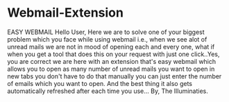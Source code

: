# Webmail-Extension

EASY WEBMAIL
Hello User,
Here we are to solve one of your biggest problem which you face while using webmail i.e., when we see alot of unread mails we are not in mood of opening each and every one, what if when you get a tool that does this on your request with just one click..Yes, you are correct we are here with an extension that's easy webmail which allows you to open as many number of unread mails you want to open in new tabs you don't have to do that manually you can just enter the number of emails which you want to open. And the best thing it also gets automatically refreshed after each time you use...
By,
The Illuminaties.
